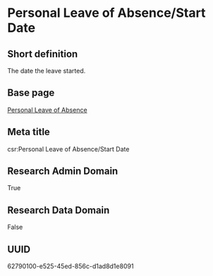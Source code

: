 # Personal Leave of Absence/Start Date
## Short definition
The date the leave started.
## Base page
[Personal Leave of Absence](https://github.com/EuroCRIS/CASRAI-Dictionairies/blob/main/Objects/Personal%20Leave%20of%20Absence.md)
## Meta title
csr:Personal Leave of Absence/Start Date
## Research Admin Domain
True
## Research Data Domain
False
## UUID
62790100-e525-45ed-856c-d1ad8d1e8091
